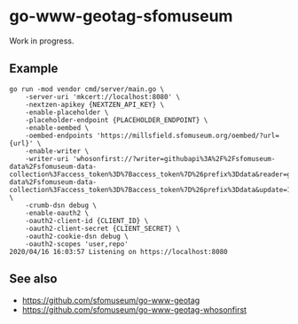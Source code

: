 # go-www-geotag-sfomuseum

Work in progress.

## Example

```
go run -mod vendor cmd/server/main.go \
	-server-uri 'mkcert://localhost:8080' \
	-nextzen-apikey {NEXTZEN_API_KEY} \
	-enable-placeholder \
	-placeholder-endpoint {PLACEHOLDER_ENDPOINT} \
	-enable-oembed \
	-oembed-endpoints 'https://millsfield.sfomuseum.org/oembed/?url={url}' \
	-enable-writer \
	-writer-uri 'whosonfirst://?writer=githubapi%3A%2F%2Fsfomuseum-data%2Fsfomuseum-data-collection%3Faccess_token%3D%7Baccess_token%7D%26prefix%3Ddata&reader=githubapi%3A%2F%2Fsfomuseum-data%2Fsfomuseum-data-collection%3Faccess_token%3D%7Baccess_token%7D%26prefix%3Ddata&update=1&source=sfomuseum' \
	-crumb-dsn debug \
	-enable-oauth2 \
	-oauth2-client-id {CLIENT_ID} \
	-oauth2-client-secret {CLIENT_SECRET} \
	-oauth2-cookie-dsn debug \
	-oauth2-scopes 'user,repo'
2020/04/16 16:03:57 Listening on https://localhost:8080
```

## See also

* https://github.com/sfomuseum/go-www-geotag
* https://github.com/sfomuseum/go-www-geotag-whosonfirst

